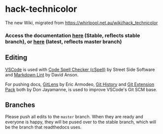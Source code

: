 # hack-technicolor

The new Wiki, migrated from https://whirlpool.net.au/wiki/hack_technicolor

### Access the documentation [here](https://hack-technicolor.rtfd.io) (Stable, reflects stable branch), or [here](hack-technicolor.rtfd.io/en/latest) (latest, reflects master branch)

## Editing

[VSCode](https://code.visualstudio.com/) is used with [Code Spell Checker (cSpell)](https://marketplace.visualstudio.com/items?itemName=streetsidesoftware.code-spell-checker) by Street Side Software and [Markdown Lint](https://marketplace.visualstudio.com/items?itemName=DavidAnson.vscode-markdownlint) by David Anson.

For pushing docs, [GitLens](https://marketplace.visualstudio.com/items?itemName=eamodio.gitlens) by Eric Armodeo, [Git History](https://marketplace.visualstudio.com/items?itemName=donjayamanne.githistory) and [Git Extension Pack](https://marketplace.visualstudio.com/items?itemName=donjayamanne.git-extension-pack) both by Don Jayamanne, is used to improve VSCode's Git SCM base.

## Branches

Please push all edits to the `master` branch. When they are ready and everyone is happy, they will be pused over to the stable branch, which will be the branch that readthedocs uses.
